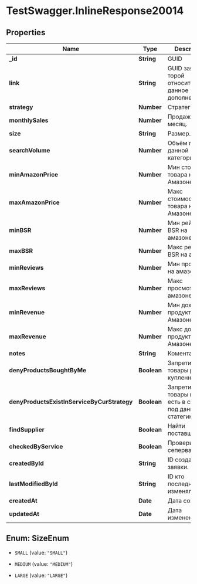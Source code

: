 # TestSwagger.InlineResponse20014

## Properties

Name | Type | Description | Notes
------------ | ------------- | ------------- | -------------
**_id** | **String** | GUID | [optional] 
**link** | **String** | GUID заявки к торой относится данное дополнение. | [optional] 
**strategy** | **Number** | Стратегия. | [optional] 
**monthlySales** | **Number** | Продажи за месяц. | [optional] 
**size** | **String** | Размер. | [optional] 
**searchVolume** | **Number** | Объём продаж данной категории. | [optional] 
**minAmazonPrice** | **Number** | Мин стоимость товара на Амазоне. | [optional] 
**maxAmazonPrice** | **Number** | Макс стоимость товара на Амазоне. | [optional] 
**minBSR** | **Number** | Мин рейтинг BSR на амазоне. | [optional] 
**maxBSR** | **Number** | Макс рейтинг BSR на амазоне | [optional] 
**minReviews** | **Number** | Мин просмотры на амазоне | [optional] 
**maxReviews** | **Number** | Макс просмотры на амазоне | [optional] 
**minRevenue** | **Number** | Мин доход по продукту на Амазоне | [optional] 
**maxRevenue** | **Number** | Макс доход по продукту на Амазоне | [optional] 
**notes** | **String** | Коментарий. | [optional] 
**denyProductsBoughtByMe** | **Boolean** | Запретить товары ранее купленные. | [optional] 
**denyProductsExistInServiceByCurStrategy** | **Boolean** | Запретить товары которые есть в системе под данную статегию. | [optional] 
**findSupplier** | **Boolean** | Найти поставщика. | [optional] 
**checkedByService** | **Boolean** | Проверить сепервайзером. | [optional] 
**createdById** | **String** | ID создателя заявки. | [optional] 
**lastModifiedById** | **String** | ID кто последний изменял заявку. | [optional] 
**createdAt** | **Date** | Дата создания | [optional] 
**updatedAt** | **Date** | Дата изменения | [optional] 



## Enum: SizeEnum


* `SMALL` (value: `"SMALL"`)

* `MEDIUM` (value: `"MEDIUM"`)

* `LARGE` (value: `"LARGE"`)





